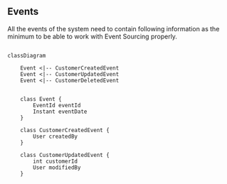 ## Events

All the events of the system need to contain following information as the minimum to be able to work with Event Sourcing properly.

```mermaid
  
classDiagram
   
    Event <|-- CustomerCreatedEvent
    Event <|-- CustomerUpdatedEvent
    Event <|-- CustomerDeletedEvent
   
   
    class Event {
        EventId eventId
        Instant eventDate
    }
    
    class CustomerCreatedEvent {
        User createdBy
    }
    
    class CustomerUpdatedEvent {
        int customerId
        User modifiedBy
    }
  
```